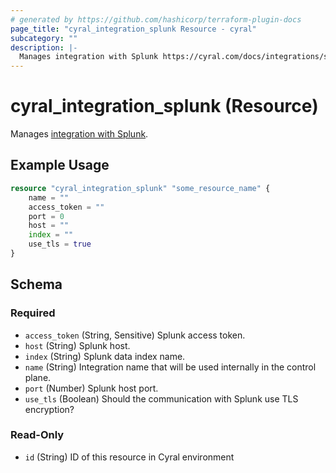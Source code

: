 ```yaml
---
# generated by https://github.com/hashicorp/terraform-plugin-docs
page_title: "cyral_integration_splunk Resource - cyral"
subcategory: ""
description: |-
  Manages integration with Splunk https://cyral.com/docs/integrations/siem/splunk/#procedure.
---
```


# cyral_integration_splunk (Resource)

Manages [integration with Splunk](https://cyral.com/docs/integrations/siem/splunk/#procedure).

## Example Usage

```terraform
resource "cyral_integration_splunk" "some_resource_name" {
    name = ""
    access_token = ""
    port = 0
    host = ""
    index = ""
    use_tls = true
}
```

<!-- schema generated by tfplugindocs -->
## Schema

### Required

- `access_token` (String, Sensitive) Splunk access token.
- `host` (String) Splunk host.
- `index` (String) Splunk data index name.
- `name` (String) Integration name that will be used internally in the control plane.
- `port` (Number) Splunk host port.
- `use_tls` (Boolean) Should the communication with Splunk use TLS encryption?

### Read-Only

- `id` (String) ID of this resource in Cyral environment


